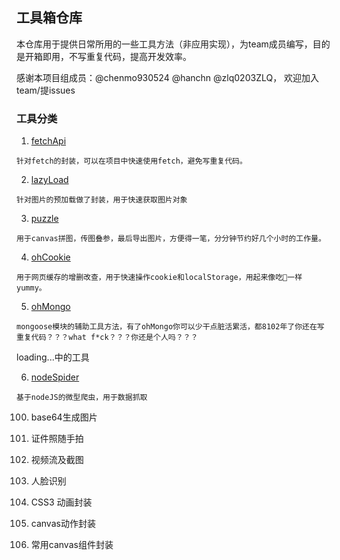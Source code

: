 ## 工具箱仓库

本仓库用于提供日常所用的一些工具方法（非应用实现），为team成员编写，目的是开箱即用，不写重复代码，提高开发效率。

感谢本项目组成员：@chenmo930524 @hanchn @zlq0203ZLQ， 欢迎加入team/提issues

### 工具分类

1. [fetchApi](./fetchApi)
```
针对fetch的封装，可以在项目中快速使用fetch，避免写重复代码。
```

2. [lazyLoad](./lazyLoad)

```
针对图片的预加载做了封装，用于快速获取图片对象
```

3. [puzzle](./puzzle)

```
用于canvas拼图，传图叠参，最后导出图片，方便得一笔，分分钟节约好几个小时的工作量。
```


4. [ohCookie](./ohCookie)

```
用于网页缓存的增删改查，用于快速操作cookie和localStorage，用起来像吃🍪一样yummy。
```

5. [ohMongo](./ohMongo)

```
mongoose模块的辅助工具方法，有了ohMongo你可以少干点脏活累活，都8102年了你还在写重复代码？？？what f*ck？？？你还是个人吗？？？
```


loading...中的工具

6. [nodeSpider](./)

```
基于nodeJS的微型爬虫，用于数据抓取
```

100. base64生成图片



6. 证件照随手拍

7. 视频流及截图

8. 人脸识别

9. CSS3 动画封装

10. canvas动作封装

11. 常用canvas组件封装